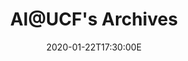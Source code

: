 ---
title: "AI@UCF's Archives"

date: "2020-01-22T17:30:00E"
lastmod: "2020-05-31T17:40:00E"

summary: >-
  We're working on filling this out!

sponsors:
- cbmm

type: archives

tags: [ ]

menu_name: Archives

menu:
  main_right:
    name: "About Us"
  archives:
---
